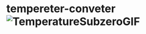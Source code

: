 # tempereter-conveter ![TemperatureSubzeroGIF](https://github.com/arya-shikha/tempereter-conveter/assets/95076493/9122511f-8411-4ff4-9d1c-b180db4d7e5d)
